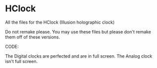 # HClock
All the files for the HClock (Illusion holographic clock)


Do not remake please.
You may use these files but please don't remake them off of these versions.


CODE:


The Digital clocks are perfected and are in full screen. The Analog clock isn't full screen.
